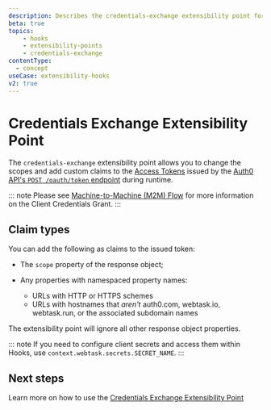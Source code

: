 ```yaml
---
description: Describes the credentials-exchange extensibility point for use with Hooks
beta: true
topics:
    - hooks
    - extensibility-points
    - credentials-exchange
contentType:
  - concept
useCase: extensibility-hooks
v2: true
---
```

# Credentials Exchange Extensibility Point

The `credentials-exchange` extensibility point allows you to change the scopes and add custom claims to the [Access Tokens](/tokens/overview-access-tokens) issued by the [Auth0 API's `POST /oauth/token` endpoint](/api/authentication#authorization-code) during runtime.

::: note
Please see [Machine-to-Machine (M2M) Flow](/flows/concepts/m2m-flow) for more information on the Client Credentials Grant.
:::

## Claim types

You can add the following as claims to the issued token:

* The `scope` property of the response object;
* Any properties with namespaced property names:

  * URLs with HTTP or HTTPS schemes
  * URLs with hostnames that *aren't* auth0.com, webtask.io, webtask.run, or the associated subdomain names

The extensibility point will ignore all other response object properties.

::: note
If you need to configure client secrets and access them within Hooks, use `context.webtask.secrets.SECRET_NAME`.
:::

## Next steps

Learn more on how to use the [Credentials Exchange Extensibility Point](/hooks/guides/use-the-credentials-exchange-extensibility-point)
